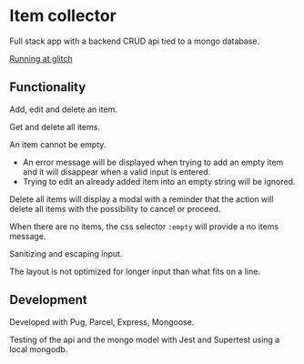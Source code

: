# Item collector 

Full stack app with a backend CRUD api tied to a mongo database.

[Running at glitch](https://item-collector.glitch.me)


## Functionality

Add, edit and delete an item.

Get and delete all items. 

An item cannot be empty.
- An error message will be displayed when trying to add an empty item and it will disappear when a valid input is entered.
- Trying to edit an already added item into an empty string will be ignored.

Delete all items will display a modal with a reminder that the action will delete all items with the possibility to cancel or proceed.

When there are no items, the css selector <code>:empty</code> will provide a no items message.

Sanitizing and escaping input.

The layout is not optimized for longer input than what fits on a line.


## Development

Developed with Pug, Parcel, Express, Mongoose.

Testing of the api and the mongo model with Jest and Supertest using a local mongodb.
